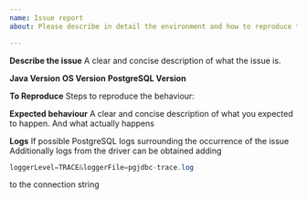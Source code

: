 ```yaml
---
name: Issue report
about: Please describe in detail the environment and how to reproduce the Issue

---
```


**Describe the issue**
A clear and concise description of what the issue is.

**Java Version**
**OS Version**
**PostgreSQL Version**

**To Reproduce**
Steps to reproduce the behaviour:

**Expected behaviour**
A clear and concise description of what you expected to happen.
And what actually happens

**Logs**
If possible PostgreSQL logs surrounding the occurrence of the issue
Additionally logs from the driver can be obtained adding
```java
loggerLevel=TRACE&loggerFile=pgjdbc-trace.log 
```
to the connection string